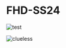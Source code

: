 # FHD-SS24


![test](https://media1.giphy.com/media/v1.Y2lkPTc5MGI3NjExeTlkd2NjbHN5MmYxeXYwaHR2bmV2MHhrM3E1eWFxdnV3M2VrZGF5ciZlcD12MV9pbnRlcm5hbF9naWZfYnlfaWQmY3Q9Zw/cFkiFMDg3iFoI/giphy.webp)

![clueless](https://miro.medium.com/v2/resize:fit:1200/0*tmfbLDU_hIeg0B3B.jpg)